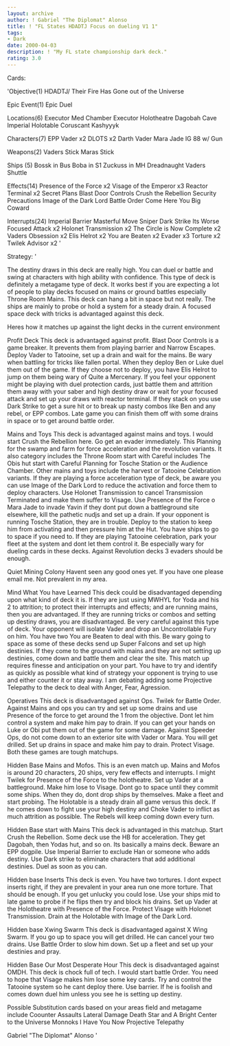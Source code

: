 ```yaml
---
layout: archive
author: ! Gabriel "The Diplomat" Alonso
title: ! "FL States HDADTJ Focus on dueling V1 1"
tags:
- Dark
date: 2000-04-03
description: ! "My FL state championship dark deck."
rating: 3.0
---
```

Cards: 

'Objective(1)
HDADTJ/ Their Fire Has Gone out of the Universe

Epic Event(1)
Epic Duel

Locations(6)
Executor Med Chamber
Executor Holotheatre
Dagobah Cave
Imperial Holotable
Coruscant
Kashyyyk

Characters(7)
EPP Vader x2
DLOTS x2
Darth Vader
Mara Jade
IG 88 w/ Gun

Weapons(2)
Vaders Stick
Maras Stick

Ships (5)
Bossk in Bus
Boba in S1
Zuckuss in MH
Dreadnaught
Vaders Shuttle

Effects(14)
Presence of the Force x2
Visage of the Emperor x3
Reactor Terminal x2
Secret Plans
Blast Door Controls
Crush the Rebellion
Security Precautions
Image of the Dark Lord
Battle Order
Come Here You Big Coward

Interrupts(24)
Imperial Barrier
Masterful Move
Sniper
Dark Strike
Its Worse
Focused Attack x2
Holonet Transmission x2
The Circle is Now Complete x2
Vaders Obsession x2
Elis Helrot x2
You are Beaten x2
Evader x3
Torture x2
Twilek Advisor x2 '

Strategy: '

The destiny draws in this deck are really high. You can duel or battle and swing at characters with high ability with confidence. This type of deck is definitely a metagame type of deck. It works best if you are expecting a lot of people to play decks focused on mains or ground battles especially Throne Room Mains. This deck can hang a bit in space but not really. The ships are mainly to probe or hold a system for a steady drain. A focused space deck with tricks is advantaged against this deck.

Heres how it matches up against the light decks in the current environment

Profit Deck This deck is advantaged against profit. Blast Door Controls is a game breaker. It prevents them from playing barrier and Narrow Escapes. Deploy Vader to Tatooine, set up a drain and wait for the mains. Be wary when battling for tricks like fallen portal. When they deploy Ben or Luke duel them out of the game. If they choose not to deploy, you have Elis Helrot to jump on them being wary of Quite a Mercenary. If you feel your opponent might be playing with duel protection cards, just battle them and attrition them away with your saber and high destiny draw or wait for your focused attack and set up your draws with reactor terminal. If they stack on you use Dark Strike to get a sure hit or to break up nasty combos like Ben and any rebel, or EPP combos. Late game you can finish them off with some drains in space or to get around battle order.

Mains and Toys This deck is advantaged against mains and toys. I would start Crush the Rebellion here. Go get an evader immediately. This Planning for the swamp and farm for force acceleration and the revolution variants. It also category includes the Throne Room start with Careful includes The Obis hut start with Careful Planning for Tosche Station or the Audience Chamber. Other mains and toys include the harvest or Tatooine Celebration variants. If they are playing a force acceleration type of deck, be aware you can use Image of the Dark Lord to reduce the activation and force them to deploy characters. Use Holonet Transmission to cancel Transmission Terminated and make them suffer to Visage. Use Presence of the Force o Mara Jade to invade Yavin if they dont put down a battleground site elsewhere, kill the pathetic nudjs and set up a drain. If your opponent is running Tosche Station, they are in trouble. Deploy to the station to keep him from activating and then pressure him at the Hut. You have ships to go to space if you need to. If they are playing Tatooine celebration, park your fleet at the system and dont let them control it. Be especially wary for dueling cards in these decks. Against Revolution decks 3 evaders should be enough.

Quiet Mining Colony Havent seen any good ones yet. If you have one please email me. Not prevalent in my area.

Mind What You have Learned This deck could be disadvantaged depending upon what kind of deck it is. If they are just using MWHYL for Yoda and his 2 to attrition; to protect their interrupts and effects; and are running mains, then you are advantaged. If they are running tricks or combos and setting up destiny draws, you are disadvantaged.
Be very careful against this type of deck. Your opponent will isolate Vader and drop an Uncontrollable Fury on him. You have two You are Beaten to deal with this. Be wary going to space as some of these decks send up Super Falcons and set up high destinies. If they come to the ground with mains and they are not setting up destinies, come down and battle them and clear the site. This match up requires finesse and anticipation on your part. You have to try and identify as quickly as possible what kind of strategy your opponent is trying to use and either counter it or stay away. I am debating adding some Projective Telepathy to the deck to deal with Anger, Fear, Agression.

Operatives This deck is disadvantaged against Ops. Twilek for Battle Order. Against Mains and ops you can try and set up some drains and use Presence of the force to get around the 1 from the objective. Dont let him control a system and make him pay to drain. If you can get your hands on Luke or Obi put them out of the game for some damage. Against Speeder Ops, do not come down to an exterior site with Vader or Mara. You will get drilled. Set up drains in space and make him pay to drain. Protect Visage. Both these games are tough matchups.

Hidden Base Mains and Mofos. This is an even match up. Mains and Mofos is around 20 characters, 20 ships, very few effects and interrupts. I might Twilek for Presence of the Force to the holotheatre. Set up Vader at a battleground. Make him lose to Visage. Dont go to space until they commit some ships. When they do, dont drop ships by themselves. Make a fleet and start probing. The Holotable is a steady drain all game versus this deck. If he comes down to fight use your high destiny and Choke Vader to inflict as much attrition as possible. The Rebels will keep coming down every turn.

Hidden Base start with Mains This deck is advantaged in this matchup. Start Crush the Rebellion. Some deck use the HB for acceleration. They get Dagobah, then Yodas hut, and so on. Its basically a mains deck. Beware an EPP dogpile. Use Imperial Barrier to exclude Han or someone who adds destiny. Use Dark strike to eliminate characters that add additional destinies. Duel as soon as you can.

Hidden base Inserts This deck is even. You have two tortures. I dont expect inserts right, if they are prevalent in your area run one more torture. That should be enough. If you get unlucky you could lose. Use your ships mid to late game to probe if he flips then try and block his drains. Set up Vader at the Holotheatre with Presence of the Force. Protect Visage with Holonet Transmission. Drain at the Holotable with Image of the Dark Lord.

Hidden base Xwing Swarm This deck is disadvantaged against X Wing Swarm. If you go up to space you will get drilled. He can cancel your two drains. Use Battle Order to slow him down. Set up a fleet and set up your destinies and pray.

Hidden Base Our Most Desperate Hour This deck is disadvantaged against OMDH. This deck is chock full of tech. I would start battle Order. You need to hope that Visage makes him lose some key cards. Try and control the Tatooine system so he cant deploy there. Use barrier. If he is foolish and comes down duel him unless you see he is setting up destiny.

Possible Substitution cards based on your areas field and metagame include
Coounter Assaults
Lateral Damage
Death Star and A Bright Center to the Universe
Monnoks
I Have You Now
Projective Telepathy

Gabriel "The Diplomat" Alonso   '